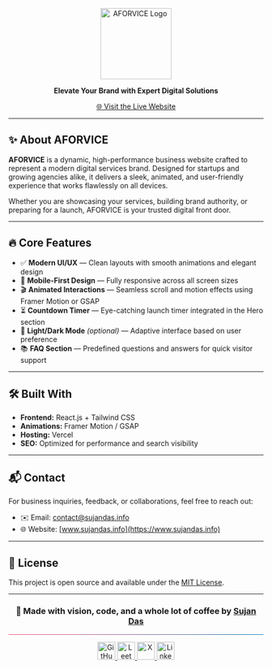 <p align="center">
  <img src="https://aforvice.vercel.app/logo.png" alt="AFORVICE Logo" width="140" />
</p>

<p align="center"><strong>Elevate Your Brand with Expert Digital Solutions</strong></p>

<p align="center">
  <a href="https://aforvice.vercel.app" target="_blank">🌐 Visit the Live Website</a>
</p>

---

## ✨ About AFORVICE

**AFORVICE** is a dynamic, high-performance business website crafted to represent a modern digital services brand. Designed for startups and growing agencies alike, it delivers a sleek, animated, and user-friendly experience that works flawlessly on all devices.

Whether you are showcasing your services, building brand authority, or preparing for a launch, AFORVICE is your trusted digital front door.

---

## 🔥 Core Features

- ✅ **Modern UI/UX** — Clean layouts with smooth animations and elegant design  
- 📱 **Mobile-First Design** — Fully responsive across all screen sizes  
- 🎬 **Animated Interactions** — Seamless scroll and motion effects using Framer Motion or GSAP  
- ⏳ **Countdown Timer** — Eye-catching launch timer integrated in the Hero section  
- 🌙 **Light/Dark Mode** *(optional)* — Adaptive interface based on user preference  
- 📚 **FAQ Section** — Predefined questions and answers for quick visitor support  

---

## 🛠 Built With

- **Frontend:** React.js + Tailwind CSS  
- **Animations:** Framer Motion / GSAP  
- **Hosting:** Vercel  
- **SEO:** Optimized for performance and search visibility  

---

## 📬 Contact

For business inquiries, feedback, or collaborations, feel free to reach out:

- ✉️ Email: [contact@sujandas.info](mailto:contact@sujandas.info)  
- 🌐 Website: [www.sujandas.info](https://www.sujandas.info)  

---

## 📄 License

This project is open source and available under the [MIT License](LICENSE).

---

<h3 align="center">
  🚀 Made with vision, code, and a whole lot of coffee by  
  <a href="https://sujandas.info" target="_blank" rel="noopener noreferrer"><strong>Sujan Das</strong></a>
</h3>

<hr style="border: none; height: 1px; background: linear-gradient(to right, #ff416c, #0077b5);" />

<p align="center">
  <a href="https://github.com/devsujandas" target="_blank" rel="noopener noreferrer">
    <img src="https://img.shields.io/badge/-000000?style=for-the-badge&logo=github&logoColor=white&labelColor=000000" height="35" alt="GitHub" />
  </a>
  <a href="https://leetcode.com/devsujandas" target="_blank" rel="noopener noreferrer">
    <img src="https://img.shields.io/badge/-FFA116?style=for-the-badge&logo=leetcode&logoColor=white&labelColor=FFA116" height="35" alt="LeetCode" />
  </a>
  <a href="https://x.com/devsujandas" target="_blank" rel="noopener noreferrer">
    <img src="https://img.shields.io/badge/-000000?style=for-the-badge&logo=x&logoColor=white&labelColor=000000" height="35" alt="X" />
  </a>
  <a href="https://in.linkedin.com/in/devsujandas" target="_blank" rel="noopener noreferrer">
    <img src="https://img.shields.io/badge/LinkedIn-0077B5?style=for-the-badge&logo=linkedin&logoColor=white" height="35" alt="LinkedIn" />
  </a>
</p>

